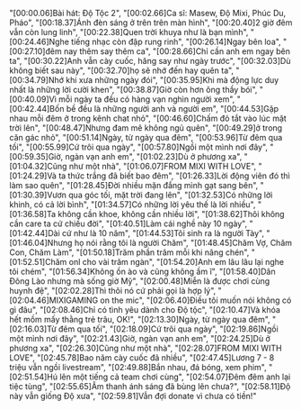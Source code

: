"[00:00.06]Bài hát: Độ Tộc 2",
"[00:02.66]Ca sĩ: Masew, Độ Mixi, Phúc Du, Pháo",
"[00:18.37]Ánh đèn sáng ở trên trên màn hình",
"[00:20.40]2 giờ đêm vẫn còn lung linh",
"[00:22.38]Quen trời khuya như là bạn mình",
"[00:24.46]Nghe tiếng nhạc còn đập rung rinh",
"[00:26.14]Ngay bên loa",
"[00:27.10]đêm nay thêm say thêm ca",
"[00:28.66]Chỉ cần anh em ngay bên ta",
"[00:30.22]Anh vẫn cày cuốc, hăng say như ngày trước",
"[00:32.03]Dù không biết sau này",
"[00:32.70]họ sẽ nhớ đến hay quên ta",
"[00:34.79]Nhớ khi xưa những ngày đói",
"[00:35.95]Khi mà động lực duy nhất là những lời cười khen",
"[00:38.87]Giờ còn hơn ông thầy bói",
"[00:40.09]Vì mỗi ngày ta đều có hàng vạn nghìn người xem",
"[00:42.44]Bốn bề đều là những người anh và người em",
"[00:44.53]Gặp nhau mỗi đêm ở trong kênh chat nhỏ",
"[00:46.60]Chấm đỏ tắt vào lúc mặt trời lên",
"[00:48.47]Nhưng đam mê không ngủ quên",
"[00:49.29]ở trong căn gác nhỏ",
"[00:51.14]Ngày, từ ngày qua đêm",
"[00:53.96]Từ đêm qua tối",
"[00:55.99]Cứ trôi qua ngày",
"[00:57.80]Ngồi một mình nơi đây",
"[00:59.35]Giờ, ngàn vạn anh em",
"[01:02.23]Dù ở phương xa",
"[01:04.32]Cũng như một nhà",
"[01:06.07]FROM MIXI WITH LOVE",
"[01:24.29]Và ta thức trắng đã biết bao đêm",
"[01:26.33]Lời động viên đó thì làm sao quên",
"[01:28.45]Đời nhiều mặn đắng mình gạt sang bên",
"[01:30.39]Vươn qua góc tối, mặt trời đang lên",
"[01:32.53]Có những lời khinh, có cả lời bình",
"[01:34.57]Có những lời yêu thế là lời nhiều",
"[01:36.58]Ta không cần khoe, không cần nhiều lời",
"[01:38.62]Thôi không cần care ta cứ chiều đời",
"[01:40.51]Làm cái nghề này 10 ngày",
"[01:42.44]Dài cứ như là 10 năm",
"[01:44.53]Tôi sinh ra là người Tày",
"[01:46.04]Nhưng họ nói rằng tôi là người Chăm",
"[01:48.45]Chăm Vợ, Chăm Con, Chăm Làm",
"[01:50.18]Trăm phần trăm mỗi khi nâng chén",
"[01:52.51]Chăm onl cho vài trăm ngàn",
"[01:54.20]Anh em lâu lâu lại nghe tôi chém",
"[01:56.34]Không ồn ào và cũng không ầm ĩ",
"[01:58.40]Dân Đông Lào nhưng mà sống giờ Mỹ",
"[02:00.48]Miễn là được chơi cùng huynh đệ",
"[02:02.28]Thì thôi nó cứ phải gọi là hợp lý",
"[02:04.46]MIXIGAMING on the mic",
"[02:06.40]Điều tôi muốn nói không có gì đâu",
"[02:08.46]Chỉ có tình yêu dành cho Độ tộc",
"[02:10.47]Và khóa hết mồm mấy thằng trẻ trâu, OK!",
"[02:13.30]Ngày, từ ngày qua đêm",
"[02:16.03]Từ đêm qua tối",
"[02:18.09]Cứ trôi qua ngày",
"[02:19.86]Ngồi một mình nơi đây",
"[02:21.43]Giờ, ngàn vạn anh em",
"[02:24.25]Dù ở phương xa",
"[02:26.30]Cũng như một nhà",
"[02:28.07]FROM MIXI WITH LOVE",
"[02:45.78]Bao năm cày cuốc đã nhiều",
"[02:47.45]Lương 7 - 8 triệu vẫn ngồi livestream",
"[02:49.88]Bắn nhau, đá bóng, xem phim",
"[02:51.54]Hú lên một tiếng cả team chơi cùng",
"[02:54.07]Đêm đêm anh lại tiệc tùng",
"[02:55.65]Âm thanh ánh sáng đã bùng lên chưa?",
"[02:58.11]Độ này vẫn giống Độ xưa",
"[02:59.81]Vẫn đợi donate vì chưa có tiền!"